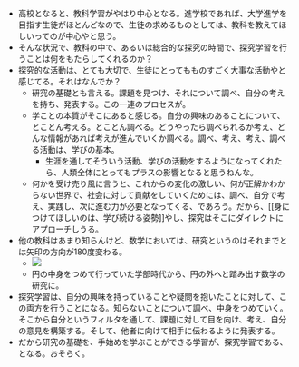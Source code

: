 - 高校となると、教科学習がやはり中心となる。進学校であれば、大学進学を目指す生徒がほとんどなので、生徒の求めるものとしては、教科を教えてほしいってのが中心やと思う。
- そんな状況で、教科の中で、あるいは総合的な探究の時間で、探究学習を行うことは何をもたらしてくれるのか？
- 探究的な活動は、とても大切で、生徒にとってもものすごく大事な活動やと感じてる。それはなんでか？
	- 研究の基礎とも言える。課題を見つけ、それについて調べ、自分の考えを持ち、発表する。この一連のプロセスが。
	- 学ことの本質がそこにあると感じる。自分の興味のあることについて、とことん考える。とことん調べる。どうやったら調べられるか考え、どんな情報があれば考えが進んでいくか調べる。調べ、考え、考え、調べる活動は、学びの基本。
		- 生涯を通してそういう活動、学びの活動をするようになってくれたら、人類全体にとってもプラスの影響となると思うねんな。
	- 何かを受け売り風に言うと、これからの変化の激しい、何が正解かわからない世界で、社会に対して貢献をしていくためには、調べ、自分で考え、実践し、次に進む力が必要となってくる、であろう。だから、[[身につけてほしいのは、学び続ける姿勢]]やし、探究はそこにダイレクトにアプローチしうる。
- 他の教科はあまり知らんけど、数学においては、研究というのはそれまでとは矢印の方向が180度変わる。
	- ![](https://i1.wp.com/farm8.static.flickr.com/7410/16531380755_eab6ff4864.jpg)
	- 円の中身をつめて行っていた学部時代から、円の外へと踏み出す数学の研究に。
- 探究学習は、自分の興味を持っていることや疑問を抱いたことに対して、この両方を行うことになる。知らないことについて調べ、中身をつめていく。そこから自分というフィルタを通して、課題に対して目を向け、考え、自分の意見を構築する。そして、他者に向けて相手に伝わるように発表する。
- だから研究の基礎を、手始めを学ぶことができる学習が、探究学習である、となる。おそらく。
